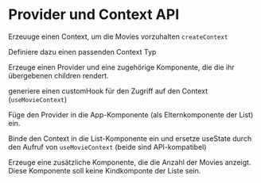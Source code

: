 # Provider und Context API

Erzeuuge einen Context, um die Movies vorzuhalten `createContext`

Definiere dazu einen passenden Context Typ

Erzeuge einen Provider und eine zugehörige Komponente, die die ihr übergebenen children rendert.

generiere einen customHook für den Zugriff auf den Context (`useMovieContext`)

Füge den Provider in die App-Komponente (als Elternkomponente der List) ein.

Binde den Context in die List-Komponente ein und ersetze useState durch den Aufruf von `useMovieContext` (beide sind API-kompatibel)

Erzeuge eine zusätzliche Komponente, die die Anzahl der Movies anzeigt. Diese Komponente soll keine Kindkomponte der Liste sein.
